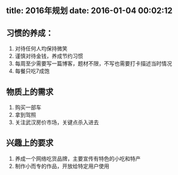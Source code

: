 title: 2016年规划
date: 2016-01-04 00:02:12
---

## 习惯的养成：
1. 对待任何人均保持微笑
2. 谨慎对待金钱，养成节约习惯
3. 每周至少需要写一篇博客，题材不限，不写也需要打卡描述当时情况
4. 每餐只吃7成饱

## 物质上的需求
1. 购买一部车
2. 拿到驾照
3. 关注武汉房价市场，关键点杀入进去

## 兴趣上的要求
1. 养成一个网络吃货品牌，主要宣传有特色的小吃和特产
2. 制作小而专的作品，开放给特定用户使用
